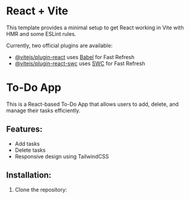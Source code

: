 # React + Vite

This template provides a minimal setup to get React working in Vite with HMR and some ESLint rules.

Currently, two official plugins are available:

- [@vitejs/plugin-react](https://github.com/vitejs/vite-plugin-react/blob/main/packages/plugin-react/README.md) uses [Babel](https://babeljs.io/) for Fast Refresh
- [@vitejs/plugin-react-swc](https://github.com/vitejs/vite-plugin-react-swc) uses [SWC](https://swc.rs/) for Fast Refresh
# To-Do App

This is a React-based To-Do App that allows users to add, delete, and manage their tasks efficiently.

## Features:
- Add tasks
- Delete tasks
- Responsive design using TailwindCSS

## Installation:
1. Clone the repository:
